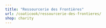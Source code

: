 ```yaml
---
title: "Ressourcerie des Frontières"
url: /coaticook/ressourcerie-des-frontieres/
shop: charity
---
```

